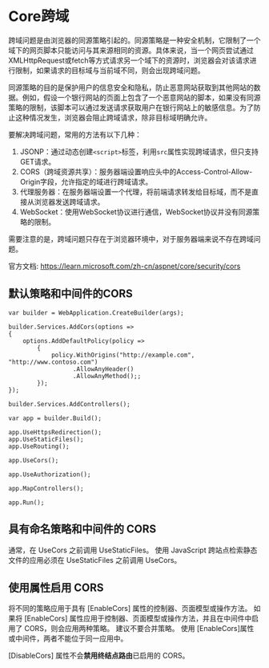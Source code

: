 # Core跨域


跨域问题是由浏览器的同源策略引起的。同源策略是一种安全机制，它限制了一个域下的网页脚本只能访问与其来源相同的资源。具体来说，当一个网页尝试通过XMLHttpRequest或fetch等方式请求另一个域下的资源时，浏览器会对该请求进行限制，如果请求的目标域与当前域不同，则会出现跨域问题。

同源策略的目的是保护用户的信息安全和隐私，防止恶意网站获取到其他网站的数据。例如，假设一个银行网站的页面上包含了一个恶意网站的脚本，如果没有同源策略的限制，该脚本可以通过发送请求获取用户在银行网站上的敏感信息。为了防止这种情况发生，浏览器会阻止跨域请求，除非目标域明确允许。

要解决跨域问题，常用的方法有以下几种：
1. JSONP：通过动态创建`<script>`标签，利用`src`属性实现跨域请求，但只支持GET请求。
2. CORS（跨域资源共享）：服务器端设置响应头中的Access-Control-Allow-Origin字段，允许指定的域进行跨域请求。
3. 代理服务器：在服务器端设置一个代理，将前端请求转发给目标域，而不是直接从浏览器发送跨域请求。
4. WebSocket：使用WebSocket协议进行通信，WebSocket协议并没有同源策略的限制。

需要注意的是，跨域问题只存在于浏览器环境中，对于服务器端来说不存在跨域问题。


 

官方文档: https://learn.microsoft.com/zh-cn/aspnet/core/security/cors


## 默认策略和中间件的CORS

```ts{21,5-10}
var builder = WebApplication.CreateBuilder(args);

builder.Services.AddCors(options =>
{
    options.AddDefaultPolicy(policy =>
        {
            policy.WithOrigins("http://example.com", "http://www.contoso.com")
                  .AllowAnyHeader()
                  .AllowAnyMethod();;
        });
});

builder.Services.AddControllers();

var app = builder.Build();

app.UseHttpsRedirection();
app.UseStaticFiles();
app.UseRouting();

app.UseCors();

app.UseAuthorization();

app.MapControllers();

app.Run();
```

## 具有命名策略和中间件的 CORS



通常，在 UseCors 之前调用 UseStaticFiles。 使用 JavaScript 跨站点检索静态文件的应用必须在 UseStaticFiles 之前调用 UseCors。

## 使用属性启用 CORS

将不同的策略应用于具有 [EnableCors] 属性的控制器、页面模型或操作方法。 如果将 [EnableCors] 属性应用于控制器、页面模型或操作方法，并且在中间件中启用了 CORS，则会应用两种策略。 建议不要合并策略。 使用 [EnableCors]属性或中间件，两者不能位于同一应用中。



[DisableCors] 属性不会**禁用终结点路由**已启用的 CORS。